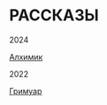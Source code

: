 # РАССКАЗЫ

2024

[Алхимик](https://raw.githubusercontent.com/psemiletov/prose/main/%D0%B0%D0%BB%D1%85%D0%B8%D0%BC%D0%B8%D0%BA.txt)

2022

[Гримуар](https://raw.githubusercontent.com/psemiletov/prose/main/%D0%B3%D1%80%D0%B8%D0%BC%D1%83%D0%B0%D1%80.txt)